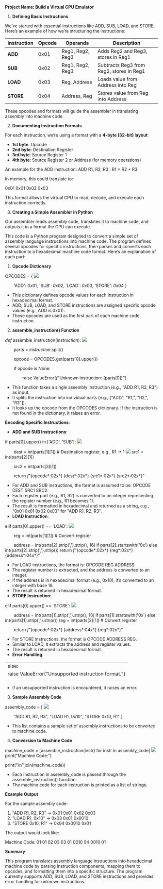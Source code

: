 **Project Name: Build a Virtual CPU Emulator** 

1. **Defining Basic Instructions** 

We’ve started with essential instructions like ADD, SUB, LOAD, and STORE. Here’s an example of how we’re structuring the instructions: 



|**Instruction** |**Opcode** |**Operands** |**Description** |
| - | - | - | - |
|**ADD** |0x01 |Reg1, Reg2, Reg3 |Adds Reg2 and Reg3, stores in Reg1 |
|**SUB** |0x02 |Reg1, Reg2, Reg3 |Subtracts Reg3 from Reg2, stores in Reg1 |
|**LOAD** |0x03 |Reg, Address |Loads value from Address into Reg |
|**STORE** |0x04 |Address, Reg |Stores value from Reg into Address |

These opcodes and formats will guide the assembler in translating assembly into machine code. 

2. **Documenting Instruction Formats** 

For each instruction, we’re using a format with a **4-byte (32-bit) layout**: 

- **1st byte**: Opcode 
- **2nd byte**: Destination Register 
- **3rd byte**: Source Register 1 
- **4th byte**: Source Register 2 or Address (for memory operations) 

An example for the ADD instruction: ADD R1, R2, R3  ; R1 = R2 + R3 

In memory, this could translate to: 

0x01 0x01 0x02 0x03 

This format allows the virtual CPU to read, decode, and execute each instruction correctly. 

3. **Creating a Simple Assembler in Python** 

Our assembler reads assembly code, translates it to machine code, and outputs it in a format the CPU can execute. 

This code is a Python program designed to convert a simple set of assembly language instructions into machine code. The program defines several opcodes for specific instructions, then parses and converts each instruction to a hexadecimal machine code format. Here’s an explanation of each part: 

1. **Opcode Dictionary** 

OPCODES = { ![](Aspose.Words.cff4caaf-38ab-4a05-a8a1-fe4042e794f8.001.png)

`    `'ADD': *0x*01,     'SUB': *0x*02,     'LOAD': *0x*03,     'STORE': *0x*04 } 

- This dictionary defines opcode values for each instruction in hexadecimal format. 
- ADD, SUB, LOAD, and STORE instructions are assigned specific opcode values (e.g., ADD is 0x01). 
- These opcodes are used as the first part of each machine code instruction. 
2. **assemble\_instruction() Function** 

*def* assemble\_instruction(*instruction*): ![](Aspose.Words.cff4caaf-38ab-4a05-a8a1-fe4042e794f8.002.png)

`    `parts = *instruction*.split() 

`    `opcode = OPCODES.get(parts[0].upper()) 

`    `if opcode is None: 

`        `raise ValueError(*f*"Unknown instruction: {parts[0]}") 

- This function takes a single assembly instruction (e.g., "ADD R1, R2, R3") as input. 
- It splits the instruction into individual parts (e.g., ["ADD", "R1,", "R2,", "R3"]). 
- It looks up the opcode from the OPCODES dictionary. If the instruction is not found in the dictionary, it raises an error. 

**Encoding Specific Instructions:** 

- **ADD and SUB Instructions**: 

if parts[0].upper() in ['ADD', 'SUB']: ![](Aspose.Words.cff4caaf-38ab-4a05-a8a1-fe4042e794f8.003.png)

`    `dest = int(parts[1][1])  # Destination register, e.g., R1 -> 1 ![](Aspose.Words.cff4caaf-38ab-4a05-a8a1-fe4042e794f8.004.png)    src1 = int(parts[2][1]) 

`    `src2 = int(parts[3][1]) 

`    `return *f*"{opcode*:02x*} {dest*:02x*} {src1*:02x*} {src2*:02x*}" 

- For ADD and SUB instructions, the format is assumed to be: OPCODE DEST SRC1 SRC2. 
- Each register part (e.g., R1, R2) is converted to an integer representing the register number (e.g., R1 becomes 1). 
- The result is formatted in hexadecimal and returned as a string, e.g., "0x01 0x01 0x02 0x03" for "ADD R1, R2, R3". 
- **LOAD Instruction**: 

elif parts[0].upper() == 'LOAD': ![](Aspose.Words.cff4caaf-38ab-4a05-a8a1-fe4042e794f8.005.png)

`    `reg = int(parts[1][1])  # Convert register 

`    `address = int(parts[2].strip(',').strip(), 16) if parts[2].startswith('0x') else int(parts[2].strip(',').strip())     return *f*"{opcode*:02x*} {reg*:02x*} {address*:04x*}" 

- For LOAD instructions, the format is: OPCODE REG ADDRESS. 
- The register number is extracted, and the address is converted to an integer. 
- If the address is in hexadecimal format (e.g., 0x10), it’s converted to an integer with base 16. 
- The result is returned in hexadecimal format. 
- **STORE Instruction**: 

elif parts[0].upper() == 'STORE': ![](Aspose.Words.cff4caaf-38ab-4a05-a8a1-fe4042e794f8.006.png)

`    `address = int(parts[1].strip(',').strip(), 16) if parts[1].startswith('0x') else int(parts[1].strip(',').strip())     reg = int(parts[2][1])  # Convert register 

`    `return *f*"{opcode*:02x*} {address*:04x*} {reg*:02x*}" 

- For STORE instructions, the format is OPCODE ADDRESS REG. 
- Similar to LOAD, it extracts the address and register values. 
- The result is returned in hexadecimal format. 
- **Error Handling**: 



||
| :- |
|else: |
|raise ValueError("Unsupported instruction format.") |
||
- If an unsupported instruction is encountered, it raises an error. 
3. **Sample Assembly Code** 

assembly\_code = [ ![](Aspose.Words.cff4caaf-38ab-4a05-a8a1-fe4042e794f8.007.png)

`    `"ADD R1, R2, R3",     "LOAD R1, 0x10",     "STORE 0x10, R1" ] 

- This list contains a sample set of assembly instructions to be converted to machine code. 
4. **Conversion to Machine Code** 

machine\_code = [assemble\_instruction(instr) for instr in assembly\_code] ![](Aspose.Words.cff4caaf-38ab-4a05-a8a1-fe4042e794f8.008.png)print("Machine Code:") 

print("\n".join(machine\_code)) 

- Each instruction in assembly\_code is passed through the assemble\_instruction() function. 
- The machine code for each instruction is printed as a list of strings. 

**Example Output** 

For the sample assembly code: 

1. "ADD R1, R2, R3" → 0x01 0x01 0x02 0x03
1. "LOAD R1, 0x10" → 0x03 0x01 0x0010
1. "STORE 0x10, R1" → 0x04 0x0010 0x01

The output would look like: 

Machine Code: 01 01 02 03 03 01 0010 04 0010 01 

**Summary** 

This program translates assembly language instructions into hexadecimal machine code by parsing instruction components, mapping them to opcodes, and formatting them into a specific structure. The program currently supports ADD, SUB, LOAD, and STORE instructions and provides error handling for unknown instructions. 
